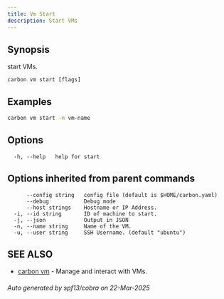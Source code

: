 ```yaml
---
title: Vm Start
description: Start VMs
---
```


## Synopsis

start VMs.

```
carbon vm start [flags]
```

## Examples

```bash
carbon vm start -n vm-name
```

## Options

```
  -h, --help   help for start
```

## Options inherited from parent commands

```
      --config string   config file (default is $HOME/carbon.yaml)
      --debug           Debug mode
      --host strings    Hostname or IP Address.
  -i, --id string       ID of machine to start.
  -j, --json            Output in JSON
  -n, --name string     Name of the VM.
  -u, --user string     SSH Username. (default "ubuntu")
```

## SEE ALSO

* [carbon vm](carbon_vm.md)	 - Manage and interact with VMs.

###### Auto generated by spf13/cobra on 22-Mar-2025
